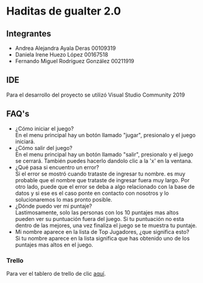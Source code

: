 # Haditas de gualter 2.0

## Integrantes
* Andrea Alejandra Ayala Deras 00109319
* Daniela Irene Huezo López 00167518
* Fernando Miguel Rodríguez González 00211919

## IDE<br>
Para el desarrollo del proyecto se utilizó Visual Studio Community 2019

## FAQ's<br>
- ¿Cómo iniciar el juego?<br>
     En el menu principal hay un botón llamado "jugar", presionalo y el juego iniciará.<br>
- ¿Cómo salir del juego?<br>
     En el menu principal hay un botón llamado "salir", presionalo y el juego se cerrará. También puedes
     hacerlo dandolo clic a la 'x' en la ventana.<br>
- ¿Qué pasa si encuentro un error?<br>
     Si el error se mostró cuando trataste de ingresar tu nombre. es muy probable que el nombre que trataste de ingresar fuera muy largo.
     Por otro lado, puede que el error se deba a algo relacionado con la base de datos y si ese es el caso ponte en contacto con nosotros y lo solucionaremos lo mas pronto             posible.<br>
- ¿Dónde puedo ver mi puntaje?<br>
     Lastimosamente, solo las personas con los 10 puntajes mas altos pueden ver su puntuación fuera del juego.
     Si tu puntuación no esta dentro de las mejores, una vez finaliza el juego se te muestra tu puntaje.<br>      
- Mi nombre aparece en la lista de Top Jugadores, ¿que significa esto?<br>
     Si tu nombre aparece en la lista significa que has obtenido uno de los puntajes mas altos en el juego.<br>


### Trello<br>
Para ver el tablero de trello de clic [aquí](https://trello.com/b/OiS3LTzU/haditas-de-gualter-20-arkanoid).

